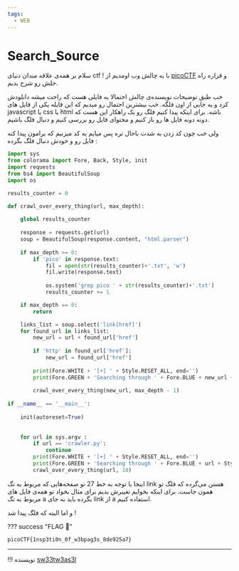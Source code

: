 ```yaml
---
tags:
  - WEB
---
```

# Search_Source

سلام بر همه‌ی علاقه مندان دنیای ctf !
 با یه چالش وب اومدیم از 
 [picoCTF](https://play.picoctf.org/practice/challenge/295?category=1&difficulty=2&page=1) 
 و قراره راه حلش رو شرح بدیم.

خب طبق توضیحات نویسنده‌ی چالش احتمالا یه فایلی هست که راحت میشه دانلودش کرد و یه جایی از اون فلگه.
خب بیشترین احتمال رو میدیم که این فایله یکی از فایل های javascript یا css یا html  باشه.
برای اینکه پیدا کنیم فلگ رو یک راهکار این هست که دونه دونه فایل ها رو باز کنیم و محتوای فایل رو بررسی کنیم و دنبال فلگ باشیم. 

ولی خب چون کد زدن به شدت باحال تره پس میایم یه کد میزنیم که برامون پیدا کنه فایل رو و خودش دنبال فلگ بگرده :

``` py linenums="1"
import sys
from colorama import Fore, Back, Style, init
import requests
from bs4 import BeautifulSoup
import os

results_counter = 0

def crawl_over_every_thing(url, max_depth):
    
    global results_counter
        
    response = requests.get(url)
    soup = BeautifulSoup(response.content, "html.parser")
    
    if max_depth >= 0:
        if 'pico' in response.text:
            fil = open(str(results_counter)+'.txt', 'w')
            fil.write(response.text)
            
            os.system('grep pico ' + str(results_counter)+'.txt')
            results_counter += 1

    if max_depth == 0:
        return

    links_list = soup.select('link[href]')
    for found_url in links_list:
        new_url = url + found_url['href']
        
        if 'http' in found_url['href']:
            new_url = found_url['href']
            
        print(Fore.WHITE + '[+] ' + Style.RESET_ALL, end='')
        print(Fore.GREEN + 'Searching through ' + Fore.BLUE + new_url + Style.RESET_ALL)
        
        crawl_over_every_thing(new_url, max_depth - 1)
    
if __name__ == '__main__':
    
    init(autoreset=True)
    
    
    for url in sys.argv :
        if url == 'crawler.py':
            continue
        print(Fore.WHITE + '[+] ' + Style.RESET_ALL, end='')
        print(Fore.GREEN + 'Searching through ' + Fore.BLUE + url + Style.RESET_ALL)
        crawl_over_every_thing(url, 10)

```

اینجا با توجه به خط 27 تو صفحه‌هایی که مربوط به تگ link هستن می‌گرده که فلگ تو همون جاست. برای اینکه بخوایم تغییرش بدیم برای مثال بخواد تو همه‌ی فایل های مربوط به تگ a بگرده باید به جای link از a استفاده کنیم.

و اما البته که فلگ پیدا شد !

??? success "FLAG :triangular_flag_on_post:"
    <div dir="ltr">`picoCTF{1nsp3ti0n_0f_w3bpag3s_8de925a7}`</div>

--- 

!!! نویسنده
    [sw33tw3as3l](https://github.com/sw33tw3as3l)

